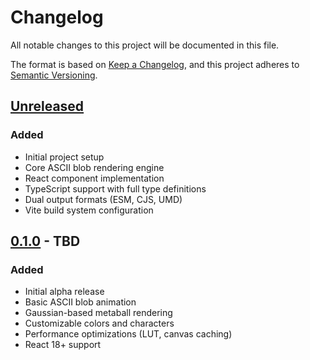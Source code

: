 # Changelog

All notable changes to this project will be documented in this file.

The format is based on [Keep a Changelog](https://keepachangelog.com/en/1.0.0/),
and this project adheres to [Semantic Versioning](https://semver.org/spec/v2.0.0.html).

## [Unreleased]

### Added
- Initial project setup
- Core ASCII blob rendering engine
- React component implementation
- TypeScript support with full type definitions
- Dual output formats (ESM, CJS, UMD)
- Vite build system configuration

## [0.1.0] - TBD

### Added
- Initial alpha release
- Basic ASCII blob animation
- Gaussian-based metaball rendering
- Customizable colors and characters
- Performance optimizations (LUT, canvas caching)
- React 18+ support

[Unreleased]: https://github.com/USERNAME/ascii-blobs/compare/v0.1.0...HEAD
[0.1.0]: https://github.com/USERNAME/ascii-blobs/releases/tag/v0.1.0
